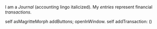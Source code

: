 I am a *Journal* (accounting lingo italicized). My *entries* represent financial *transactions*.

self asMagritteMorph addButtons; openInWindow.
self addTransaction: ()
